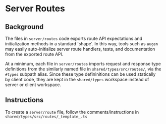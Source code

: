 # Server Routes

## Background

The files in `server/routes` code exports route API expectations
and initialization methods in a standard 'shape'. In this way,
tools such as `augen` may easily auto-initialize server route handlers,
tests, and documentation from the exported route API. 

At a minimum, each file in `server/routes` imports request and response 
type definitions from the similarly named file in `shared/types/src/routes/`,
via the `#types` subpath alias. Since these type defininitions can be used
statically by client code, they are kept in the `shared/types` workspace instead
of server or client workspace. 


## Instructions

To create a `server/route` file, follow the comments/instructions in `shared/types/src/routes/_template_.ts`

